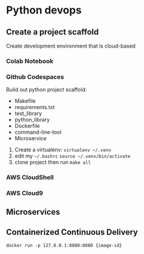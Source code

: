 # Python devops

## Create a project scaffold

Create development environment that is cloud-based

### Colab Notebook

### Github Codespaces

Build out python project scaffold:

* Makefile
* requirements.txt
* test_library
* python_library
* Dockerfile
* command-line-tool
* Microservice

1.  Create a virtualenv: `virtualenv ~/.venv`
2.  edit my `~/.bashrc` `source ~/.venv/bin/activate`
3.  clone project then run `make all`


### AWS CloudShell

### AWS Cloud9

## Microservices

## Containerized Continuous Delivery

`docker run -p 127.0.0.1:8080:8080 {image-id}`

